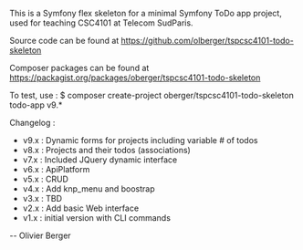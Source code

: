 This is a Symfony flex skeleton for a minimal Symfony ToDo app
project, used for teaching CSC4101 at Telecom SudParis.

Source code can be found at
https://github.com/olberger/tspcsc4101-todo-skeleton

Composer packages can be found at
https://packagist.org/packages/oberger/tspcsc4101-todo-skeleton

To test, use :
 $ composer create-project oberger/tspcsc4101-todo-skeleton todo-app v9.*

Changelog :
 - v9.x : Dynamic forms for projects including variable # of todos
 - v8.x : Projects and their todos (associations)
 - v7.x : Included JQuery dynamic interface
 - v6.x : ApiPlatform
 - v5.x : CRUD
 - v4.x : Add knp_menu and boostrap
 - v3.x : TBD
 - v2.x : Add basic Web interface
 - v1.x : initial version with CLI commands
 
-- Olivier Berger
